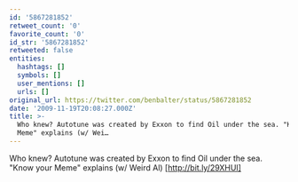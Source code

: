 ```yaml
---
id: '5867281852'
retweet_count: '0'
favorite_count: '0'
id_str: '5867281852'
retweeted: false
entities:
  hashtags: []
  symbols: []
  user_mentions: []
  urls: []
original_url: https://twitter.com/benbalter/status/5867281852
date: '2009-11-19T20:08:27.000Z'
title: >-
  Who knew? Autotune was created by Exxon to find Oil under the sea. "Know your
  Meme" explains (w/ Wei…
---
```


Who knew? Autotune was created by Exxon to find Oil under the sea. "Know your Meme" explains (w/ Weird Al)  [http://bit.ly/29XHUI]